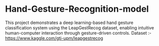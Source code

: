 # Hand-Gesture-Recognition-model
This project demonstrates a deep learning-based hand gesture classification system using the LeapGestRecog dataset, enabling intuitive human-computer interaction through gesture-driven controls.
 Dataset :-  https://www.kaggle.com/gti-upm/leapgestrecog 
